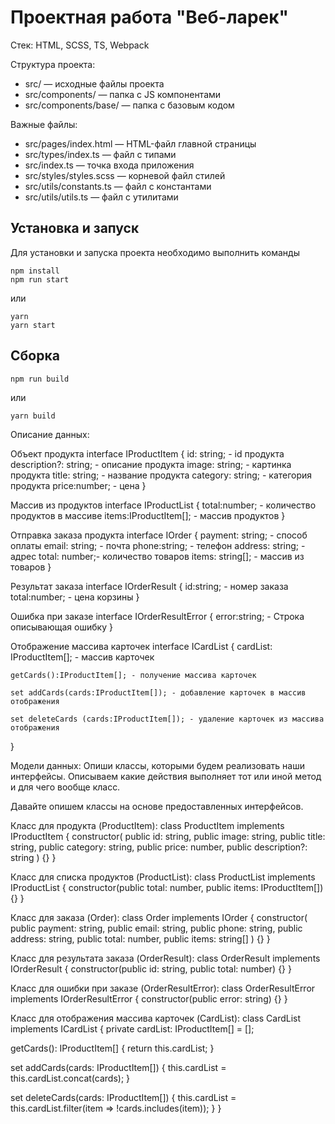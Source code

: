 # Проектная работа "Веб-ларек"

Стек: HTML, SCSS, TS, Webpack

Структура проекта:
- src/ — исходные файлы проекта
- src/components/ — папка с JS компонентами
- src/components/base/ — папка с базовым кодом

Важные файлы:
- src/pages/index.html — HTML-файл главной страницы
- src/types/index.ts — файл с типами
- src/index.ts — точка входа приложения
- src/styles/styles.scss — корневой файл стилей
- src/utils/constants.ts — файл с константами
- src/utils/utils.ts — файл с утилитами

## Установка и запуск
Для установки и запуска проекта необходимо выполнить команды

```
npm install
npm run start
```

или

```
yarn
yarn start
```
## Сборка

```
npm run build
```

или

```
yarn build
```

Описание данных:

Объект продукта
  interface IProductItem {
    id: string; - id продукта
    description?: string; - описание продукта
    image: string; - картинка продукта
    title: string; - название продукта
    category: string; - категория продукта
    price:number; - цена
}

Массив из продуктов
  interface IProductList {
    total:number; - количество продуктов в массиве
    items:IProductItem[]; - массив продуктов
}

Отправка заказа продукта
  interface IOrder {
    payment: string; - способ оплаты
    email: string; - почта
    phone:string; - телефон 
    address: string; - адрес
    total: number;- количество товаров
    items: string[]; - массив из товаров
}

Результат заказа
  interface IOrderResult {
    id:string; - номер заказа
    total:number; - цена корзины
}

Ошибка при заказе
  interface IOrderResultError {
    error:string; - Строка описывающая ошибку
}

Отображение массива карточек
interface ICardList {
    cardList: IProductItem[]; - массив карточек
 
    getCards():IProductItem[]; - получение массива карточек

    set addCards(cards:IProductItem[]); - добавление карточек в массив отображения

    set deleteCards (cards:IProductItem[]); - удаление карточек из массива отображения
}

Модели данных:
Опиши классы, которыми будем реализовать наши интерфейсы. Описываем какие действия выполняет тот или иной метод и для чего вообще класс.


Давайте опишем классы на основе предоставленных интерфейсов.


Класс для продукта (ProductItem):
class ProductItem implements IProductItem {
  constructor(
    public id: string,
    public image: string,
    public title: string,
    public category: string,
    public price: number,
    public description?: string
  ) {}
}


Класс для списка продуктов (ProductList):
class ProductList implements IProductList {
  constructor(public total: number, public items: IProductItem[]) {}
}


Класс для заказа (Order):
class Order implements IOrder {
  constructor(
    public payment: string,
    public email: string,
    public phone: string,
    public address: string,
    public total: number,
    public items: string[]
  ) {}
}


Класс для результата заказа (OrderResult):
class OrderResult implements IOrderResult {
  constructor(public id: string, public total: number) {}
}

Класс для ошибки при заказе (OrderResultError):
class OrderResultError implements IOrderResultError {
  constructor(public error: string) {}
}

Класс для отображения массива карточек (CardList):
class CardList implements ICardList {
  private cardList: IProductItem[] = [];

  getCards(): IProductItem[] {
    return this.cardList;
  }

  set addCards(cards: IProductItem[]) {
    this.cardList = this.cardList.concat(cards);
  }

  set deleteCards(cards: IProductItem[]) {
    this.cardList = this.cardList.filter(item => !cards.includes(item));
  }
}